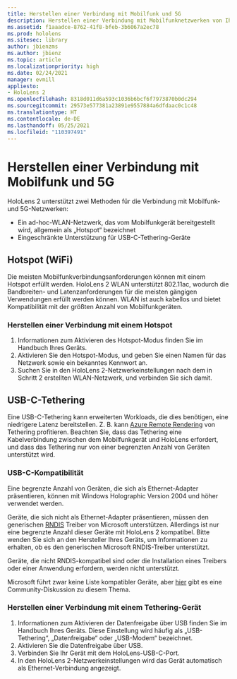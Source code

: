 ```yaml
---
title: Herstellen einer Verbindung mit Mobilfunk und 5G
description: Herstellen einer Verbindung mit Mobilfunknetzwerken von Ihren HoloLens Mixed Reality-Geräten.
ms.assetid: f1aaadce-8762-41f8-bfeb-3b6067a2ec78
ms.prod: hololens
ms.sitesec: library
author: jbienzms
ms.author: jbienz
ms.topic: article
ms.localizationpriority: high
ms.date: 02/24/2021
manager: evmill
appliesto:
- HoloLens 2
ms.openlocfilehash: 8318d011d6a593c1036b6bcf6f7973870b0dc294
ms.sourcegitcommit: 29573e577381a23891e9557884a6dfdaac0c1c48
ms.translationtype: HT
ms.contentlocale: de-DE
ms.lasthandoff: 05/25/2021
ms.locfileid: "110397491"
---
```

# <a name="connect-to-cellular-and-5g"></a>Herstellen einer Verbindung mit Mobilfunk und 5G

HoloLens 2 unterstützt zwei Methoden für die Verbindung mit Mobilfunk- und 5G-Netzwerken:

- Ein ad-hoc-WLAN-Netzwerk, das vom Mobilfunkgerät bereitgestellt wird, allgemein als „Hotspot“ bezeichnet
- Eingeschränkte Unterstützung für USB-C-Tethering-Geräte

## <a name="hotspot-wifi"></a>Hotspot (WiFi)

Die meisten Mobilfunkverbindungsanforderungen können mit einem Hotspot erfüllt werden. HoloLens 2 WLAN unterstützt 802.11ac, wodurch die Bandbreiten- und Latenzanforderungen für die meisten gängigen Verwendungen erfüllt werden können. WLAN ist auch kabellos und bietet Kompatibilität mit der größten Anzahl von Mobilfunkgeräten.

### <a name="connecting-to-a-hotspot"></a>Herstellen einer Verbindung mit einem Hotspot

1. Informationen zum Aktivieren des Hotspot-Modus finden Sie im Handbuch Ihres Geräts.
1. Aktivieren Sie den Hotspot-Modus, und geben Sie einen Namen für das Netzwerk sowie ein bekanntes Kennwort an.
1. Suchen Sie in den HoloLens 2-Netzwerkeinstellungen nach dem in Schritt 2 erstellten WLAN-Netzwerk, und verbinden Sie sich damit.

## <a name="usb-c-tethering"></a>USB-C-Tethering

Eine USB-C-Tethering kann erweiterten Workloads, die dies benötigen, eine niedrigere Latenz bereitstellen. Z. B. kann [Azure Remote Rendering](https://azure.microsoft.com/services/remote-rendering) von Tethering profitieren. Beachten Sie, dass das Tethering eine Kabelverbindung zwischen dem Mobilfunkgerät und HoloLens erfordert, und dass das Tethering nur von einer begrenzten Anzahl von Geräten unterstützt wird.

### <a name="usb-c-compatibility"></a>USB-C-Kompatibilität

Eine begrenzte Anzahl von Geräten, die sich als Ethernet-Adapter präsentieren, können mit Windows Holographic Version 2004 und höher verwendet werden.

Geräte, die sich nicht als Ethernet-Adapter präsentieren, müssen den generischen [RNDIS](https://docs.microsoft.com/windows-hardware/drivers/network/overview-of-remote-ndis--rndis-) Treiber von Microsoft unterstützen. Allerdings ist nur eine begrenzte Anzahl dieser Geräte mit HoloLens 2 kompatibel. Bitte wenden Sie sich an den Hersteller Ihres Geräts, um Informationen zu erhalten, ob es den generischen Microsoft RNDIS-Treiber unterstützt.

Geräte, die nicht RNDIS-kompatibel sind oder die Installation eines Treibers oder einer Anwendung erfordern, werden nicht unterstützt.

Microsoft führt zwar keine Liste kompatibler Geräte, aber [hier](https://aka.ms/HLCommunityCell) gibt es eine Community-Diskussion zu diesem Thema.

### <a name="connecting-to-a-tethered-device"></a>Herstellen einer Verbindung mit einem Tethering-Gerät

1. Informationen zum Aktivieren der Datenfreigabe über USB finden Sie im Handbuch Ihres Geräts. Diese Einstellung wird häufig als „USB-Tethering“, „Datenfreigabe“ oder „USB-Modem“ bezeichnet.
1. Aktivieren Sie die Datenfreigabe über USB.
1. Verbinden Sie Ihr Gerät mit dem HoloLens-USB-C-Port.
1. In den HoloLens 2-Netzwerkeinstellungen wird das Gerät automatisch als Ethernet-Verbindung angezeigt.
